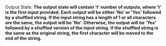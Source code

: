 Output State: **The output state will contain 't' number of outputs, where 't' is the first input provided. Each output will be either 'No' or 'Yes' followed by a shuffled string. If the input string has a length of 1 or all characters are the same, the output will be 'No'. Otherwise, the output will be 'Yes' followed by a shuffled version of the input string. If the shuffled string is the same as the original string, the first character will be moved to the end of the string.**